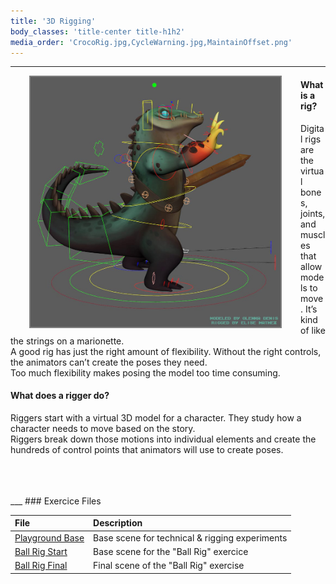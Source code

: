 ```yaml
---
title: '3D Rigging'
body_classes: 'title-center title-h1h2'
media_order: 'CrocoRig.jpg,CycleWarning.jpg,MaintainOffset.png'
---
```


___

<img src="CrocoRig.jpg" width="400" height="400" style="float:left;border:2px solid grey;margin:0px 30px">

#### What is a rig?
Digital rigs are the virtual bones, joints, and muscles that allow models to move. It’s kind of like the strings on a marionette.  
A good rig has just the right amount of flexibility. Without the right controls, the animators can’t create the poses they need.  
Too much flexibility makes posing the model too time consuming.  

#### What does a rigger do?
Riggers start with a virtual 3D model for a character. They study how a character needs to move based on the story.  
Riggers break down those motions into individual elements and create the hundreds of control points that animators will use to create poses.  

<br>
<br>
<br>
___
### Exercice Files

| **File** | **Description**
| :--------- | :--------------------
| [Playground Base](https://github.com/mindsbreaker/rigging-course/blob/main/content_files/scenes/playground_rig.zip?raw=true) | Base scene for technical & rigging experiments
| [Ball Rig Start](https://github.com/mindsbreaker/rigging-course/blob/main/content_files/scenes/ball_rig_start.zip?raw=true) | Base scene for the "Ball Rig" exercice
| [Ball Rig Final](https://github.com/mindsbreaker/rigging-course/blob/main/content_files/scenes/ball_rig_final.zip?raw=true) | Final scene of the "Ball Rig" exercise